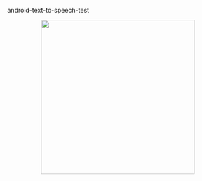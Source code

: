 android-text-to-speech-test

<center><img width="350" src="https://imgur.com/download/Sx5yxsc" /></center>


